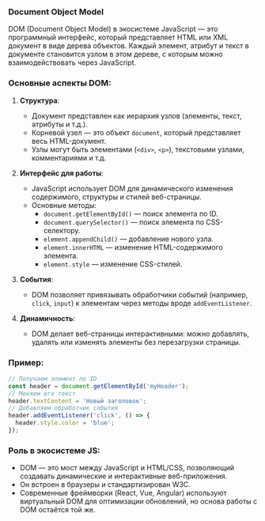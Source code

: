 ### Document Object Model

DOM (Document Object Model) в экосистеме JavaScript — это программный интерфейс, который представляет HTML или XML документ в виде дерева объектов. Каждый элемент, атрибут и текст в документе становится узлом в этом дереве, с которым можно взаимодействовать через JavaScript.

### Основные аспекты DOM:

1. **Структура**: 
   - Документ представлен как иерархия узлов (элементы, текст, атрибуты и т.д.).
   - Корневой узел — это объект `document`, который представляет весь HTML-документ.
   - Узлы могут быть элементами (`<div>`, `<p>`), текстовыми узлами, комментариями и т.д.

2. **Интерфейс для работы**:
   - JavaScript использует DOM для динамического изменения содержимого, структуры и стилей веб-страницы.
   - Основные методы:
     - `document.getElementById()` — поиск элемента по ID.
     - `document.querySelector()` — поиск элемента по CSS-селектору.
     - `element.appendChild()` — добавление нового узла.
     - `element.innerHTML` — изменение HTML-содержимого элемента.
     - `element.style` — изменение CSS-стилей.

3. **События**:
   - DOM позволяет привязывать обработчики событий (например, `click`, `input`) к элементам через методы вроде `addEventListener`.

4. **Динамичность**:
   - DOM делает веб-страницы интерактивными: можно добавлять, удалять или изменять элементы без перезагрузки страницы.

### Пример:

```javascript
// Получаем элемент по ID
const header = document.getElementById('myHeader');
// Меняем его текст
header.textContent = 'Новый заголовок';
// Добавляем обработчик события
header.addEventListener('click', () => {
  header.style.color = 'blue';
});
```

### Роль в экосистеме JS:

- DOM — это мост между JavaScript и HTML/CSS, позволяющий создавать динамические и интерактивные веб-приложения.
- Он встроен в браузеры и стандартизирован W3C.
- Современные фреймворки (React, Vue, Angular) используют виртуальный DOM для оптимизации обновлений, но основа работы с DOM остаётся той же.